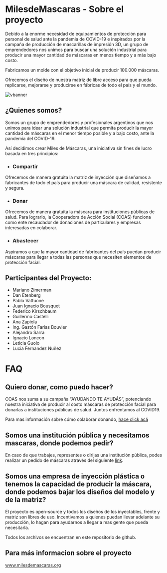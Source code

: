 # MilesdeMascaras - Sobre el proyecto

Debido a la enorme necesidad de equipamientos de protección para personal de salud ante la pandemia de COVID-19 e inspirados por la campaña de producción de mascarillas de impresión 3D, un grupo de emprendedores nos unimos para buscar una solución industrial para producir una mayor cantidad de máscaras en menos tiempo y a más bajo costo.

Fabricamos un molde con el objetivo inicial de producir 100.000 máscaras.

Ofrecemos el diseño de nuestra matriz de libre acceso para que pueda replicarse, mejorarse y producirse en fábricas de todo el país y el mundo. 

![vbanner](https://github.com/TechCXOs-COVID19/TechCXOs-Covid-Mascaras-GitHub/blob/master/Renders/MDM_Use.jpg)
 
## ¿Quienes somos? 

Somos un grupo de emprendedores y profesionales argentinos que nos unimos para idear una solución industrial que permita producir la mayor cantidad de máscaras en el menor tiempo posible y a bajo costo, ante la pandemia del COVID-19. 

Así decidimos crear Miles de Máscaras, una iniciativa sin fines de lucro basada en tres principios:

- ### Compartir

Ofrecemos de manera gratuita la matriz de inyección que diseñamos a fabricantes de todo el país para producir una máscara de calidad, resistente y segura.

- ### Donar

Ofrecemos de manera gratuita la máscara para instituciones públicas de salud. Para lograrlo, la Cooperadora de Acción Social (COAS) funciona como ente recaudador de donaciones de particulares y empresas interesadas en colaborar.

- ### Abastecer

Aspiramos a que la mayor cantidad de fabricantes del país puedan producir máscaras para llegar a todas las personas que necesiten elementos de protección facial.

## Participantes del Proyecto:

* Mariano Zimerman 
* Dan Etenberg
* Pablo Vattuone
* Juan Ignacio Bousquet 
* Federico Kirschbaum
* Guillermo Castelli
* Ana Zapiola
* Ing. Gastón Farias Bouvier
* Alejandro Sarra
* Ignacio Loncon
* Leticia Guolo
* Lucia Fernandez Nuñez

# FAQ 

## Quiero donar, como puedo hacer?

COAS nos suma a su campaña “AYUDANDO TE AYUDÁS”, potenciando nuestra iniciativa de producir al costo máscaras de protección facial para donarlas a instituciones públicas de salud. Juntos enfrentamos al COVID19.

Para mas información sobre cómo colaborar donando, [hace click acá](https://www.coas.org.ar/ayudando-mascaras/)

## Somos una institución pública y necesitamos mascaras, donde podemos pedir?

En caso de que trabajes, representes o dirijas una institución pública, podes realizar un pedido de máscaras através del siguiente [link](https://docs.google.com/forms/d/e/1FAIpQLScX9v5mfaQghi6SeaGs39jWlvuX-dl4iEash93srWeBC4zOsA/viewform).

## Somos una empresa de inyección plástica o tenemos la capacidad de producir la máscara, donde podemos bajar los diseños del modelo y de la matriz?

El proyecto es open-source y todos los diseños de los inyectables, frente y matriz son libres de uso.
Incentivamos a quienes puedan llevar adelante su producción, lo hagan para ayudarnos a llegar a mas gente que pueda necesitarla.

Todos los archivos se encuentran en este repositorio de github.

## Para más informacion sobre el proyecto 

www.milesdemascaras.org

